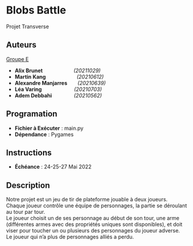 # Blobs Battle

Projet Transverse

## Auteurs

<ins>Groupe E</ins>

- **Alix Brunet**      _(20211029)_
- **Martin Kang**      _(20210612)_
- **Alexandre Manjarres**  _(20210639)_
- **Léa Varing**        _(20210703)_
- **Adem Debbahi**             _(20210562)_
  
## Programation

- **Fichier à Exécuter** : main.py
- **Dépendance** : Pygames

## Instructions

- **Échéance** : 24-25-27 Mai 2022  

## Description

Notre projet est un jeu de tir de plateforme jouable à deux joueurs.  
Chaque joueur contrôle une équipe de personnages, la partie se déroulant au tour par tour.  
Le joueur choisit un de ses personnage au début de son tour, une arme (différentes armes avec des propriétés uniques sont disponibles), et doit viser pour toucher un ou plusieurs des personnages du joueur adverse.  
Le joueur qui n’a plus de personnages alliés a perdu.  
